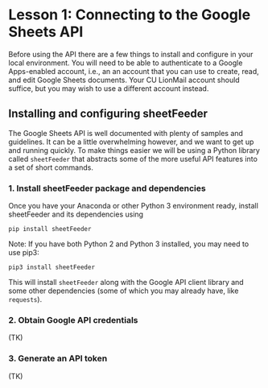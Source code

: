 # Lesson 1: Connecting to the Google Sheets API

Before using the API there are a few things to install and configure in your local environment. You will need to be able to authenticate to a Google Apps-enabled account, i.e., an an account that you can use to create, read, and edit Google Sheets documents. Your CU LionMail account should suffice, but you may wish to use a different account instead.

## Installing and configuring sheetFeeder

The Google Sheets API is well documented with plenty of samples and guidelines. It can be a little overwhelming however, and we want to get up and running quickly. To make things easier we will be using a Python library called `sheetFeeder` that abstracts some of the more useful API features into a set of short commands. 

### 1. Install sheetFeeder package and dependencies

Once you have your Anaconda or other Python 3 environment ready, install sheetFeeder and its dependencies using

```
pip install sheetFeeder
```

Note: If you have both Python 2 and Python 3 installed, you may need to use pip3:

```
pip3 install sheetFeeder
```

This will install `sheetFeeder` along with the Google API client library and some other dependencies (some of which you may already have, like `requests`).

### 2. Obtain Google API credentials

(TK)

### 3. Generate an API token

(TK)

